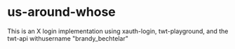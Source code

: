 # us-around-whose
This is an X login implementation using xauth-login, twt-playground, and the twt-api withusername "brandy_bechtelar"
